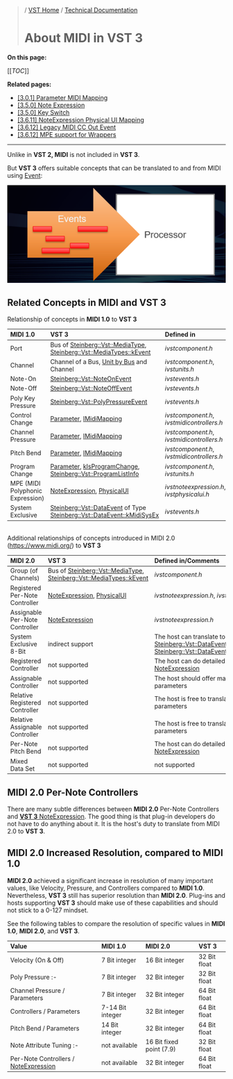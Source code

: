 >/ [VST Home](../../index.md) / [Technical Documentation](../Index.md)
>
># About MIDI in VST 3

**On this page:**

[[_TOC_]]

**Related pages:**

- [[3.0.1] Parameter MIDI Mapping](../Change+History/3.0.1/IMidiMapping.md)
- [[3.5.0] Note Expression](../Change+History/3.5.0/INoteExpressionController.md)
- [[3.5.0] Key Switch](../Change+History/3.5.0/IKeyswitchController.md)
- [[3.6.11] NoteExpression Physical UI Mapping](../Change+History/3.6.11/INoteExpressionPhysicalUIMapping.md)
- [[3.6.12] Legacy MIDI CC Out Event](../Change+History/3.6.12/LegacyMIDICCOutEvent.md)
- [[3.6.12] MPE support for Wrappers](../Change+History/3.6.12/IVst3WrapperMPESupport.md)

---

Unlike in **VST 2, MIDI** is not included in **VST 3**.

But **VST 3** offers suitable concepts that can be translated to and from MIDI using [Event](https://steinbergmedia.github.io/vst3_doc/vstinterfaces/structSteinberg_1_1Vst_1_1Event.html):

![tech_doc_27](../../../resources/tech_doc_27.png)

## Related Concepts in MIDI and VST 3

Relationship of concepts in **MIDI 1.0** to **VST 3**

| MIDI 1.0 | VST 3 | Defined in |
| :- | :- | :- |
| Port | Bus of [Steinberg::Vst::MediaType](https://steinbergmedia.github.io/vst3_doc/vstinterfaces/group__vstBus.html#ga576e5da9bdc49812cf65f803bb303ad5), [Steinberg::Vst::MediaTypes::kEvent](https://steinbergmedia.github.io/vst3_doc/vstinterfaces/group__vstBus.html#gga576e5da9bdc49812cf65f803bb303ad5ae6a97de99980aeac9312e818af337d6f) | *ivstcomponent.h* |
| Channel | Channel of a Bus, [Unit by Bus](../VST+3+Units/Index.md) and Channel | *ivstcomponent.h*, *ivstunits.h* |
| Note-On | [Steinberg::Vst::NoteOnEvent](https://steinbergmedia.github.io/vst3_doc/vstinterfaces/structSteinberg_1_1Vst_1_1NoteOnEvent.html) | *ivstevents.h* |
| Note-Off | [Steinberg::Vst::NoteOffEvent](https://steinbergmedia.github.io/vst3_doc/vstinterfaces/structSteinberg_1_1Vst_1_1NoteOffEvent.html) | *ivstevents.h* |
| Poly Key Pressure | [Steinberg::Vst::PolyPressureEvent](https://steinbergmedia.github.io/vst3_doc/vstinterfaces/structSteinberg_1_1Vst_1_1PolyPressureEvent.html) | *ivstevents.h* |
| Control Change | [Parameter](../Parameters+Automation/Index.md), [IMidiMapping](../Change+History/3.0.1/IMidiMapping.md) | *ivstcomponent.h*, *ivstmidicontrollers.h* |
| Channel Pressure | [Parameter](../Parameters+Automation/Index.md), [IMidiMapping](../Change+History/3.0.1/IMidiMapping.md) | *ivstcomponent.h*, *ivstmidicontrollers.h* |
| Pitch Bend | [Parameter](../Parameters+Automation/Index.md), [IMidiMapping](../Change+History/3.0.1/IMidiMapping.md) | *ivstcomponent.h*, *ivstmidicontrollers.h* |
| Program Change | [Parameter](../Parameters+Automation/Index.md), [kIsProgramChange](https://steinbergmedia.github.io/vst3_doc/vstinterfaces/structSteinberg_1_1Vst_1_1ParameterInfo.html#ae3a5143ca8d0e271dbc259645a4ae645a517665185bca1f4f3d77ce0a6468b8e3), [Steinberg::Vst::ProgramListInfo](https://steinbergmedia.github.io/vst3_doc/vstinterfaces/structSteinberg_1_1Vst_1_1ProgramListInfo.html) | *ivstcomponent.h*, *ivstunits.h* |
| MPE (MIDI Polyphonic Expression) | [NoteExpression](../Change+History/3.5.0/INoteExpressionController.md), [PhysicalUI](../Change+History/3.6.11/INoteExpressionPhysicalUIMapping.md) | *ivstnoteexpression.h*, *ivstphysicalui.h* |
| System Exclusive | [Steinberg::Vst::DataEvent](https://steinbergmedia.github.io/vst3_doc/vstinterfaces/structSteinberg_1_1Vst_1_1DataEvent.html) of Type [Steinberg::Vst::DataEvent::kMidiSysEx](https://steinbergmedia.github.io/vst3_doc/vstinterfaces/structSteinberg_1_1Vst_1_1DataEvent.html#afb6eb4f28419b652027fad41104a6d22ab06d86440be6a85eccce4df100ce8e79) | *ivstevents.h* |

<br>Additional relationships of concepts introduced in MIDI 2.0 (<https://www.midi.org/>) to **VST 3**

| MIDI 2.0 | VST 3 | Defined in/Comments |
| :- | :- | :- |
| Group (of Channels) | Bus of [Steinberg::Vst::MediaType](https://steinbergmedia.github.io/vst3_doc/vstinterfaces/group__vstBus.html#ga576e5da9bdc49812cf65f803bb303ad5), [Steinberg::Vst::MediaTypes::kEvent](https://steinbergmedia.github.io/vst3_doc/vstinterfaces/group__vstBus.html#gga576e5da9bdc49812cf65f803bb303ad5ae6a97de99980aeac9312e818af337d6f) | *ivstcomponent.h* |
| Registered Per-Note Controller | [NoteExpression](../Change+History/3.5.0/INoteExpressionController.md), [PhysicalUI](../Change+History/3.6.11/INoteExpressionPhysicalUIMapping.md) | *ivstnoteexpression.h*, *ivstphysicalui.h* |
| Assignable Per-Note Controller | [NoteExpression](../Change+History/3.5.0/INoteExpressionController.md) | *ivstnoteexpression.h* |
| System Exclusive 8-Bit | indirect support | The host can translate to 7-Bit, [Steinberg::Vst::DataEventof](https://steinbergmedia.github.io/vst3_doc/vstinterfaces/structSteinberg_1_1Vst_1_1DataEvent.html) Type [Steinberg::Vst::DataEvent::kMidiSysEx](https://steinbergmedia.github.io/vst3_doc/vstinterfaces/structSteinberg_1_1Vst_1_1DataEvent.html#afb6eb4f28419b652027fad41104a6d22ab06d86440be6a85eccce4df100ce8e79) |
| Registered Controller | not supported | The host can do detailed tuning via [NoteExpression](../Change+History/3.5.0/INoteExpressionController.md) |
| Assignable Controller | not supported | The host should offer mapping to parameters |
| Relative Registered Controller | not supported | The host is free to translate this to parameters |
| Relative Assignable Controller | not supported | The host is free to translate this to parameters |
| Per-Note Pitch Bend | not supported | The host can do detailed tuning via [NoteExpression](../Change+History/3.5.0/INoteExpressionController.md) |
| Mixed Data Set | not supported | not supported |

## MIDI 2.0 Per-Note Controllers

There are many subtle differences between **MIDI 2.0** Per-Note Controllers and [**VST 3** NoteExpression](../Change+History/3.5.0/INoteExpressionController.md). The good thing is that plug-in developers do not have to do anything about it. It is the host's duty to translate from MIDI 2.0 to **VST 3**.

## MIDI 2.0 Increased Resolution, compared to MIDI 1.0

**MIDI 2.0** achieved a significant increase in resolution of many important values, like Velocity, Pressure, and Controllers compared to **MIDI 1.0**. Nevertheless, **VST 3** still has superior resolution than **MIDI 2.0**. Plug-ins and hosts supporting **VST 3** should make use of these capabilities and should not stick to a 0-127 mindset.

See the following tables to compare the resolution of specific values in **MIDI 1.0**, **MIDI 2.0**, and **VST 3**.

| Value | MIDI 1.0 | MIDI 2.0 | VST 3 |
| :- | :- | :- | :- |
| Velocity (On & Off) | 7 Bit integer | 16 Bit integer | 32 Bit float |
| Poly Pressure :- |7 Bit integer | 32 Bit integer | 32 Bit float |
| Channel Pressure / Parameters | 7 Bit integer | 32 Bit integer | 64 Bit float |
| Controllers / Parameters | 7-14 Bit integer | 32 Bit integer | 64 Bit float |
| Pitch Bend / Parameters | 14 Bit integer | 32 Bit integer | 64 Bit float |
| Note Attribute Tuning :- |not available | 16 Bit fixed point (7.9) | 32 Bit float |
| Per-Note Controllers / [NoteExpression](../Change+History/3.5.0/INoteExpressionController.md) | not available | 32 Bit integer | 64 Bit float |